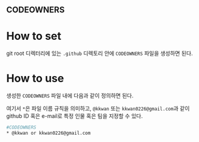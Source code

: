 ## CODEOWNERS

# How to set

git root 디렉터리에 있는 `.github` 디렉토리 안에 `CODEOWNERS` 파일을 생성하면 된다.

# How to use

생성한 `CODEOWNERS` 파일 내에 다음과 같이 정의하면 된다.

여기서 `*`은 파일 이름 규칙을 의미하고, `@kkwan` 또는 `kkwan0226@gmail.com`과 같이 github ID 혹은 e-mail로 특정 인물 혹은 팀을 지정할 수 있다.

```sh
#CODEOWNERS
* @kkwan or kkwan0226@gmail.com
```
